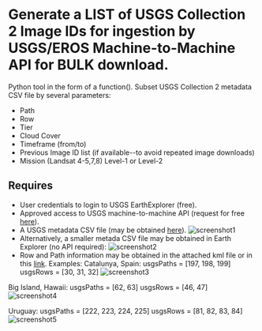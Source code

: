 # Generate a LIST of USGS Collection 2 Image IDs for ingestion by USGS/EROS Machine-to-Machine API for BULK download.
Python tool in the form of a function().
Subset USGS Collection 2 metadata CSV file by several parameters:
* Path
* Row
* Tier
* Cloud Cover
* Timeframe (from/to)
* Previous Image ID list (if available--to avoid repeated image downloads)
* Mission (Landsat 4-5,7,8) Level-1 or Level-2

## Requires
* User credentials to login to USGS EarthExplorer (free).
* Approved access to USGS machine-to-machine API (request for free [here](https://ers.cr.usgs.gov/profile/access)).
* A USGS metadata CSV file (may be obtained [here](https://www.usgs.gov/core-science-systems/nli/landsat/bulk-metadata-service)).
![screenshot1](screenshots/1.jpg)
* Alternatively, a smaller metada CSV file may be obtained in Earth Explorer (no API required):
![screenshot2](screenshots/2.jpg)
* Row and Path information may be obtained in the attached kml file or in this [link](https://www.usgs.gov/media/files/landsat-wrs-2-scene-boundaries-kml-file).
Examples:
Catalunya, Spain:
usgsPaths = [197, 198, 199]
usgsRows = [30, 31, 32]
![screenshot3](screenshots/3.jpg)

Big Island, Hawaii:
usgsPaths = [62, 63]
usgsRows = [46, 47]
![screenshot4](screenshots/4.jpg)

Uruguay:
usgsPaths = [222, 223, 224, 225]
usgsRows = [81, 82, 83, 84]
![screenshot5](screenshots/5.jpg)


